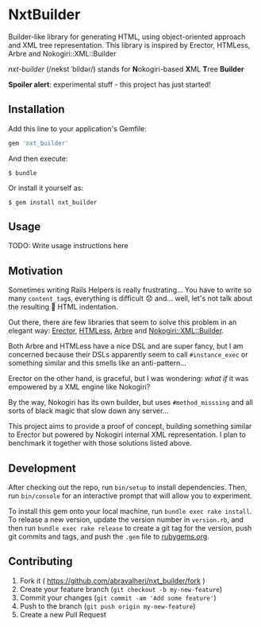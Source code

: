 # NxtBuilder

Builder-like library for generating HTML, using object-oriented approach and XML tree representation. This library is inspired by Erector, HTMLess, Arbre and Nokogiri::XML::Builder

*nxt-builder* (/nekst ˈbildər/) stands for **N**okogiri-based **X**ML **T**ree **Builder**

**Spoiler alert**: experimental stuff - this project has just started!

## Installation

Add this line to your application's Gemfile:

```ruby
gem 'nxt_builder'
```

And then execute:

    $ bundle

Or install it yourself as:

    $ gem install nxt_builder

## Usage

TODO: Write usage instructions here

## Motivation

Sometimes writing Rails Helpers is really frustrating... You have to write so many `content_tag`s, everything is difficult :disappointed: and... well, let's not talk about the resulting :shit: HTML indentation.

Out there, there are few libraries that seem to solve this problem in an elegant way: [Erector](https://github.com/erector/erector), [HTMLess](https://github.com/pitr-ch/htmless), [Arbre](https://github.com/activeadmin/arbre) and [Nokogiri::XML::Builder](http://www.rubydoc.info/github/sparklemotion/nokogiri/Nokogiri/XML/Builder).

Both Arbre and HTMLess have a nice DSL and are super fancy, but I am concerned because their DSLs apparently seem to call `#instance_exec` or something similar and this smells like an anti-pattern...

Erector on the other hand, is graceful, but I was wondering: *what if* it was empowered by a XML engine like Nokogiri?

By the way, Nokogiri has its own builder, but uses `#method_misssing` and all sorts of black magic that slow down any server...

This project aims to provide a proof of concept, building something similar to Erector but powered by Nokogiri internal XML representation. I plan to benchmark it together with those solutions listed above.

## Development

After checking out the repo, run `bin/setup` to install dependencies. Then, run `bin/console` for an interactive prompt that will allow you to experiment.

To install this gem onto your local machine, run `bundle exec rake install`. To release a new version, update the version number in `version.rb`, and then run `bundle exec rake release` to create a git tag for the version, push git commits and tags, and push the `.gem` file to [rubygems.org](https://rubygems.org).

## Contributing

1. Fork it ( https://github.com/abravalheri/nxt_builder/fork )
2. Create your feature branch (`git checkout -b my-new-feature`)
3. Commit your changes (`git commit -am 'Add some feature'`)
4. Push to the branch (`git push origin my-new-feature`)
5. Create a new Pull Request
